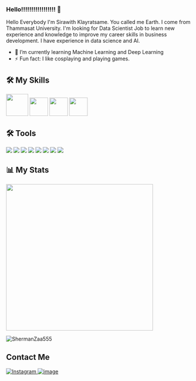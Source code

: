 ### Hello!!!!!!!!!!!!!!!!! 👋
Hello Everybody I'm Sirawith Klayratsame. You called me Earth. I come from Thammasat University. I'm looking for Data Scientist Job to learn new experience and knowledge to improve my career skills in business development. I have experience in data science and AI.

- 🌱 I’m currently learning Machine Learning and Deep Learning
- ⚡ Fun fact: I like cosplaying and playing games.

## 🛠️ My Skills
<img src = 'https://user-images.githubusercontent.com/73089225/217259257-68381f14-d9cb-495a-9a6c-416ea0d2dbb0.png' width='60'/> <img src = 'https://user-images.githubusercontent.com/73089225/217260245-877ca808-3980-4f98-a697-0ae74b772a75.jpg' width='50'/> <img src = 'https://user-images.githubusercontent.com/73089225/217260969-3be64244-1b23-421d-a17c-05dec33e7f79.png' width='50'/> <img src = 'https://user-images.githubusercontent.com/73089225/217260989-9fd77a28-ee83-492d-9034-f2d62631f710.png' width='50'/>

## 🛠️ Tools
![](https://img.shields.io/badge/TensorFlow-FF6F00?style=for-the-badge&logo=TensorFlow&logoColor=white) ![](https://img.shields.io/badge/scikit_learn-F7931E?style=for-the-badge&logo=scikit-learn&logoColor=white) ![](https://img.shields.io/badge/Keras-D00000?style=for-the-badge&logo=Keras&logoColor=white) ![](https://img.shields.io/badge/Jupyter-F37626.svg?&style=for-the-badge&logo=Jupyter&logoColor=white) ![](https://img.shields.io/badge/conda-342B029.svg?&style=for-the-badge&logo=anaconda&logoColor=white) ![](https://img.shields.io/badge/Pandas-2C2D72?style=for-the-badge&logo=pandas&logoColor=white) ![](https://img.shields.io/badge/Numpy-777BB4?style=for-the-badge&logo=numpy&logoColor=white) ![](https://img.shields.io/badge/Plotly-239120?style=for-the-badge&logo=plotly&logoColor=white)

## 📊 My Stats
<p align="left"><img src="https://github-readme-stats.vercel.app/api?username=ShermanZaa555&count_private=true&show_icons=true&&theme=chartreuse-dark&include_all_commits=true" width="400"></p>
<img align="center" src="http://github-readme-streak-stats.herokuapp.com?user=ShermanZaa555&theme=gotham&hide_border=true&date_format=M%20j%5B%2C%20Y%5D" alt="ShermanZaa555" />

## Contact Me
<a href="https://www.instagram.com/akirakun2000/">![Instagram](https://img.shields.io/badge/akirakun2000-%23E4405F.svg?style=for-the-badge&logo=Instagram&logoColor=white)
[![image](https://img.shields.io/badge/sirawit_klayratsame-0077B5?style=for-the-badge&logo=linkedin&logoColor=white)](https://www.linkedin.com/in/sirawit-klayratsame/)
